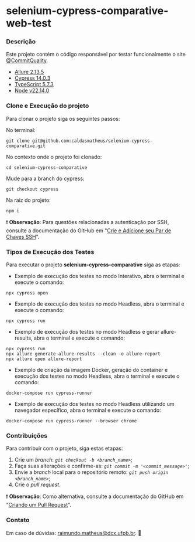# selenium-cypress-comparative-web-test

### Descrição

Este projeto contém o código responsável por testar funcionalmente o site [@CommitQuality](https://commitquality.com).

- [Allure 2.13.5](https://allurereport.org)
- [Cypress 14.0.3](https://docs.cypress.io/app/get-started/why-cypress)
- [TypeScript 5.7.3](https://www.typescriptlang.org/docs/handbook/typescript-in-5-minutes.html)
- [Node v22.14.0](https://nodejs.org/pt)

### Clone e Execução do projeto

Para clonar o projeto siga os seguintes passos:

No terminal:
```
git clone git@github.com:caldasmatheus/selenium-cypress-comparative.git
```

No contexto onde o projeto foi clonado:
```
cd selenium-cypress-comparative
```

Mude para a branch do cypress:
```
git checkout cypress
```

Na raiz do projeto:
```
npm i
```

:exclamation: **Observação**: Para questões relacionadas a autenticação por SSH, consulte a documentação do GitHub em "[Crie e Adicione seu Par de Chaves SSH](https://docs.github.com/pt/authentication/connecting-to-github-with-ssh)".

### Tipos de Execução dos Testes

Para executar o projeto **selenium-cypress-comparative** siga as etapas:

* Exemplo de execução dos testes no modo Interativo, abra o terminal e execute o comando:

```
npx cypress open
```

* Exemplo de execução dos testes no modo Headless, abra o terminal e execute o comando:

```
npx cypress run
```

* Exemplo de execução dos testes no modo Headless e gerar allure-results, abra o terminal e execute o comando:

```
npx cypress run
npx allure generate allure-results --clean -o allure-report
npx allure open allure-report
```

* Exemplo de criação da imagem Docker, geração do container e execução dos testes no modo Headless, abra o terminal e execute o comando:

```
docker-compose run cypress-runner
```

* Exemplo de execução dos testes no modo Headless utilizando um navegador específico, abra o terminal e execute o comando:

```
docker-compose run cypress-runner --browser chrome
```

### Contribuições

Para contribuir com o projeto, siga estas etapas:

1. Crie um *branch*: *`git checkout -b <branch_name>`*;
2. Faça suas alterações e confirme-as: *`git commit -m '<commit_message>'`*;
3. Envie a *branch* local para o repositório remoto: *`git push origin <branch_name>`*;
4. Crie o *pull request*.

:exclamation: **Observação**: Como alternativa, consulte a documentação do GitHub em "[Criando um Pull Request](https://docs.github.com/pt/pull-requests/collaborating-with-pull-requests/proposing-changes-to-your-work-with-pull-requests/creating-a-pull-request)".

### Contato

Em caso de dúvidas: <raimundo.matheus@dcx.ufpb.br>. :incoming_envelope: